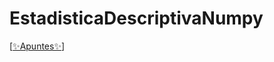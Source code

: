 ﻿# EstadisticaDescriptivaNumpy
[[✨Apuntes✨](https://enbytes.super.site/apuntes/estadstica-descriptiva-con-numpy)]
